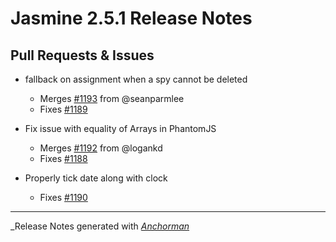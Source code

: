 # Jasmine 2.5.1 Release Notes

## Pull Requests & Issues

* fallback on assignment when a spy cannot be deleted
  - Merges [#1193](https://github.com/jasmine/jasmine/issues/1193) from @seanparmlee
  - Fixes [#1189](https://github.com/jasmine/jasmine/issues/1189)

* Fix issue with equality of Arrays in PhantomJS
  - Merges [#1192](https://github.com/jasmine/jasmine/issues/1192) from @logankd
  - Fixes [#1188](https://github.com/jasmine/jasmine/issues/1188)

* Properly tick date along with clock
  - Fixes [#1190](https://github.com/jasmine/jasmine/issues/1190)


------

_Release Notes generated with _[Anchorman](http://github.com/infews/anchorman)_
